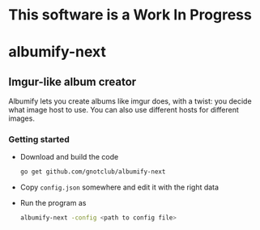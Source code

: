 # This software is a Work In Progress

# albumify-next

## Imgur-like album creator

Albumify lets you create albums like imgur does, with a twist: you decide what
image host to use. You can also use different hosts for different images.

### Getting started

* Download and build the code

    ```bash
    go get github.com/gnotclub/albumify-next
    ```

* Copy `config.json` somewhere and edit it with the right data

* Run the program as

    ```bash
    albumify-next -config <path to config file>
    ```
